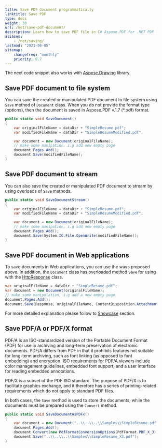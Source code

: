 ```yaml
---
title: Save PDF document programmatically
linktitle: Save PDF
type: docs
weight: 30
url: /net/save-pdf-document/
description: Learn how to save PDF file in C# Aspose.PDF for .NET PDF library. Save PDF document to file system, to stream, and in Web applications.
aliases:
    - /net/saving/
lastmod: "2021-06-05"
sitemap:
    changefreq: "monthly"
    priority: 0.7
---
```


The next code snippet also works with [Aspose.Drawing](/pdf/net/drawing/) library.

## Save PDF document to file system

You can save the created or manipulated PDF document to file system using `Save` method of `Document` class.
When you do not provide the format type (options), then the document is saved in Aspose.PDF v.1.7 (*.pdf) format.

```csharp
public static void SaveDocument()
{
    var originalFileName = dataDir + "SimpleResume.pdf";
    var modifiedFileName = dataDir + "SimpleResumeModified.pdf";

    var document = new Document(originalFileName);
    // make some manipation, i.g add new empty page
    document.Pages.Add();
    document.Save(modifiedFileName);
}
```

## Save PDF document to stream

You can also save the created or manipulated PDF document to stream by using overloads of `Save` methods.

```csharp
public static void SaveDocumentStream()
{
    var originalFileName = dataDir + "SimpleResume.pdf";
    var modifiedFileName = dataDir + "SimpleResumeModified.pdf";

    var document = new Document(originalFileName);
    // make some manipation, i.g add new empty page
    document.Pages.Add();
    document.Save(System.IO.File.OpenWrite(modifiedFileName));
}
```

## Save PDF document in Web applications

To save documents in Web applications, you can use the ways proposed above. In addition, the `Document` class has overloaded method `Save` for using with the [HttpResponse](https://docs.microsoft.com/en-us/dotnet/api/system.web.httpresponse?view=netframework-4.8) class.

```csharp
var originalFileName = dataDir + "SimpleResume.pdf";
var document = new Document(originalFileName);
// make some manipulation, i.g add a new empty page
document.Pages.Add();
document.Save(Response, originalFileName, ContentDisposition.Attachment, new PdfSaveOptions());
```

For more detailed explanation please follow to [Showcase](/pdf/net/showcases/) section.

## Save PDF/A or PDF/X format

PDF/A is an ISO-standardized version of the Portable Document Format (PDF) for use in archiving and long-term preservation of electronic documents.
PDF/A differs from PDF in that it prohibits features not suitable for long-term archiving, such as font linking (as opposed to font embedding) and encryption. ISO requirements for PDF/A viewers include color management guidelines, embedded font support, and a user interface for reading embedded annotations.

PDF/X is a subset of the PDF ISO standard. The purpose of PDF/X is to facilitate graphics exchange, and it therefore has a series of printing-related requirements which do not apply to standard PDF files.

In both cases, the `Save` method is used to store the documents, while the documents must be prepared using the `Convert` method.

```csharp
public static void SaveDocumentAsPDFx()
{
    var document = new Document("..\\..\\..\\Samples\\SimpleResume.pdf");
    document.Pages.Add();
    document.Convert(new PdfFormatConversionOptions(PdfFormat.PDF_X_3));
    document.Save("..\\..\\..\\Samples\\SimpleResume_X3.pdf");
}
```
